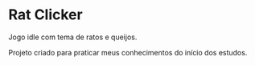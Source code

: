 # Rat Clicker
 Jogo idle com tema de ratos e queijos.

 Projeto criado para praticar meus conhecimentos do início dos estudos.
